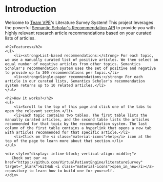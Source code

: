 <!DOCTYPE html>
<html lang="en">
<head>
    <meta charset="UTF-8">
    <meta name="viewport" content="width=device-width, initial-scale=1.0">
</head>
<body>
    <h1>Introduction</h1>
    <p>Welcome to <a href="https://github.com/VirtualPatientEngine" target="_blank">Team VPE</a>'s Literature Survey System! This project leverages the powerful <a href='https://api.semanticscholar.org/api-docs/recommendations' target="_blank">Semantic Scholar's Recommendation API</a> to provide you with highly relevant research article recommendations based on your curated lists of articles.</p>
    
    <h2>Features</h2>
    <ul>
        <li><strong>List-based recommendations:</strong> For each topic, we use a manually curated list of positive articles. We then select an equal number of negative articles from other topics. Semantics Scholar's recommendation system uses the set of positive and negative to provide up to 300 recommendations per topic.</li>
        <li><strong>Single-paper recommendations:</strong> For each article in our curated lists, Semantics Scholar's recommendation system returns up to 10 related articles.</li>
    </ul>

    <h2>How it works?</h2>
    <ul>
        <li>Scroll to the top of this page and click one of the tabs to open the relevant section.</li>
        <li>Each topic contains two tables. The first table lists the manually curated articles, and the second table lists the articles recommended for that topic by the recommendation system. The last column of the first table contains a hyperlink that opens a new tab with articles recommended for that specific article.</li>
        <li>Click on the <i class="material-icons">help</i> icon at the top of the page to learn more about that section.</li>
    </ul>

    <div style="display: inline-block; vertical-align: middle;">
       Check out our <a href="https://github.com/VirtualPatientEngine/literatureSurvey"  target="_blank">GitHub <i class="material-icons">open_in_new</i></a> repository to learn how to build one for yourself.
    </div>
</body>
</html>
